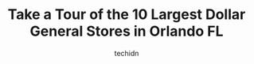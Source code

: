 ---
layout: ampstory
image: https://i0.wp.com/www.depkes.org/wp-content/uploads/2023/06/dollar-general-0-in-orlando-fl-1685965649.jpeg?resize=640,853
author: techidn
featured: false
description: Discover the impressive array of Dollar General options in Orlando FL, where you can find 10 of the largest Dollar General establishments in the area. From renowned classics to hidden gems, 
title: Take a Tour of the 10 Largest Dollar General Stores in Orlando FL
cover:
   title: Take a Tour of the 10 Largest Dollar General Stores in Orlando FL
   subtitle: Rickpate
   background: https://www.depkes.org/wp-content/uploads/2023/06/dollar-general-0-in-orlando-fl-1685965649.jpeg

pages: 
 - layout: thirds
   top: <h1>#1 Dollar General</h1>
   bottom: "<p>Horrible and employees more worried about going home than helping a customer. So I walk up to the doors at 945pm & they dont open. Some bearded man opens the door & says</p>"
   background: https://www.depkes.org/wp-content/uploads/2023/06/dollar-general-1-in-orlando-fl-1685965650.jpeg
   backgroundblur: true
 - layout: thirds
   top: <h1>#2 Dollar General Market</h1>
   bottom: "<p>5465 Lake Howell Rd, Winter Park, FL 32792, United States</p>"
   background: https://www.depkes.org/wp-content/uploads/2023/06/dollar-general-2-in-orlando-fl-1685965650.jpeg
   cta:
      link: https://www.depkes.org/blog/take-a-tour-of-the-10-largest-dollar-general-stores-in-orlando-fl/
      text: Take a Tour of the 10 Largest Dollar General Stores in Orlando FL
 - layout: thirds
   top: <h1>#3 Dollar General</h1>
   bottom: "<p>2851 Weston Ln, Orlando, FL 32810, United States</p>"
   background: https://www.depkes.org/wp-content/uploads/2023/06/dollar-general-3-in-orlando-fl-1685965651.jpeg
   cta:
      link: https://www.depkes.org/blog/take-a-tour-of-the-10-largest-dollar-general-stores-in-orlando-fl/
      text: Take a Tour of the 10 Largest Dollar General Stores in Orlando FL
 - layout: thirds
   top: <h1>#4 Dollar General</h1>
   bottom: "<p>928 S Ivey Ln, Orlando, FL 32805, United States</p>"
   background: https://images.unsplash.com/photo-1462556791646-c201b8241a94?ixlib=rb-4.0.3&ixid=MnwxMjA3fDB8MHxwaG90by1wYWdlfHx8fGVufDB8fHx8&auto=format&fit=crop&w=640&h=853&q=80
   cta:
      link: https://www.depkes.org/blog/take-a-tour-of-the-10-largest-dollar-general-stores-in-orlando-fl/
      text: Take a Tour of the 10 Largest Dollar General Stores in Orlando FL
 - layout: thirds
   top: <h1>#5 Dollar General</h1>
   bottom: "<p>9581 S Orange Ave, Orlando, FL 32824, United States</p>"
   background: https://images.unsplash.com/photo-1613843873231-1447db182f97?ixlib=rb-4.0.3&ixid=MnwxMjA3fDB8MHxwaG90by1wYWdlfHx8fGVufDB8fHx8&auto=format&fit=crop&w=640&h=853&q=80
   cta:
      link: https://www.depkes.org/blog/take-a-tour-of-the-10-largest-dollar-general-stores-in-orlando-fl/
      text: Take a Tour of the 10 Largest Dollar General Stores in Orlando FL
 - layout: thirds
   top: <h1>#6 Dollar General</h1>
   bottom: "<p>6674 E Colonial Dr, Orlando, FL 32807, United States</p>"
   background: https://images.unsplash.com/photo-1541356665065-22676f35dd40?ixlib=rb-4.0.3&ixid=MnwxMjA3fDB8MHxwaG90by1wYWdlfHx8fGVufDB8fHx8&auto=format&fit=crop&w=640&h=853&q=80
   cta:
      link: https://www.depkes.org/blog/take-a-tour-of-the-10-largest-dollar-general-stores-in-orlando-fl/
      text: Take a Tour of the 10 Largest Dollar General Stores in Orlando FL
 - layout: thirds
   top: <h1>#7 Dollar General</h1>
   bottom: "<p>911 S Goldenrod Rd, Orlando, FL 32822, United States</p>"
   background: https://images.unsplash.com/photo-1531169509526-f8f1fdaa4a67?ixlib=rb-4.0.3&ixid=MnwxMjA3fDB8MHxwaG90by1wYWdlfHx8fGVufDB8fHx8&auto=format&fit=crop&w=640&h=853&q=80
   cta:
      link: https://www.depkes.org/blog/take-a-tour-of-the-10-largest-dollar-general-stores-in-orlando-fl/
      text: Take a Tour of the 10 Largest Dollar General Stores in Orlando FL
 - layout: thirds
   middle: Continue reading...
   background: https://images.unsplash.com/photo-1580610447943-1bfbef5efe07?ixlib=rb-4.0.3&ixid=MnwxMjA3fDB8MHxwaG90by1wYWdlfHx8fGVufDB8fHx8&auto=format&fit=crop&w=640&h=853&q=80
   cta:
      link: https://www.depkes.org/blog/take-a-tour-of-the-10-largest-dollar-general-stores-in-orlando-fl/
      text: Take a Tour of the 10 Largest Dollar General Stores in Orlando FL
      
---
